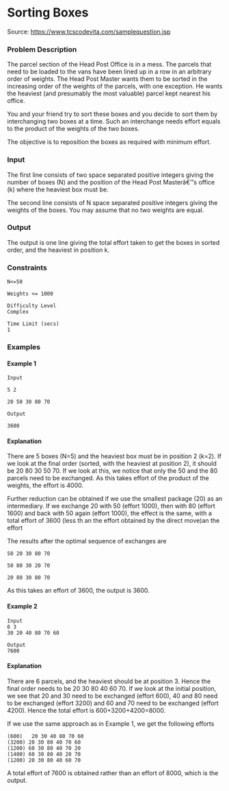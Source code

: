 # Sorting Boxes
Source: https://www.tcscodevita.com/samplequestion.jsp
### Problem Description
The parcel section of the Head Post Office is in a mess.  The parcels that need to be loaded to the vans have been lined up in a row in an arbitrary order of weights.  The Head Post Master wants them to be sorted in the increasing order of the weights of the parcels, with one exception.  He wants the heaviest (and presumably the most valuable) parcel kept nearest his office.

You and your friend try to sort these boxes and you decide to sort them by interchanging two boxes at a time.  Such an interchange needs effort equals to the product of the weights of the two boxes. 

The objective is to reposition the boxes as required with minimum effort.

### Input

The first line consists of two space separated positive integers giving the number of boxes (N) and the position of the Head Post Masterâ€™s office (k) where the heaviest box must be.

The second line consists of N space separated positive integers giving the weights of the boxes.  You may assume that no two weights are equal.

### Output

The output is one line giving the total effort taken to get the boxes in sorted order, and the heaviest in position k.

### Constraints
```
N<=50

Weights <= 1000

Difficulty Level
Complex

Time Limit (secs)
1
```
### Examples
#### Example 1
```
Input

5 2

20 50 30 80 70

Output

3600
```

#### Explanation

There are 5 boxes (N=5) and the heaviest box must be in position 2 (k=2).  If we look at the final order (sorted, with the heaviest at position 2), it should be 20 80 30 50 70.  If we look at this, we notice that only the 50 and the 80 parcels need to be exchanged.  As this takes effort of the product of the weights, the effort is 4000.   

Further reduction can be obtained if we use the smallest package (20) as an intermediary.  If we exchange 20 with 50 (effort 1000), then with 80 (effort 1600) and back with 50 again (effort 1000), the effect is the same, with a total effort of 3600 (less th an the effort obtained by the direct move)an the effort

The results after the optimal sequence of exchanges are
```
50 20 30 80 70

50 80 30 20 70

20 80 30 80 70
```
 
As this takes an effort of 3600, the output is 3600.

#### Example 2

```
Input
6 3
30 20 40 80 70 60

Output
7600
```

#### Explanation

There are 6 parcels, and the heaviest should be at position 3.  Hence the final order needs to be 20 30 80 40 60 70.  If we look at the initial position, we see that 20 and 30 need to be exchanged (effort 600), 40 and 80 need to be exchanged (effort 3200) and 60 and 70 need to be exchanged (effort 4200).  Hence the total effort is 600+3200+4200=8000. 

If we use the same approach as in Example 1, we get the following efforts
```
(600)   20 30 40 80 70 60
(3200) 20 30 80 40 70 60   
(1200) 60 30 80 40 70 20
(1400) 60 30 80 40 20 70
(1200) 20 30 80 40 60 70
```
A total effort of 7600 is obtained rather than an effort of 8000, which is the output.

